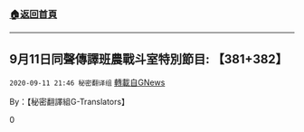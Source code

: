 ###  [:house:返回首頁](https://github.com/ourhimalayas/txt)
---

## 9月11日同聲傳譯班農戰斗室特別節目: 【381+382】
`2020-09-11 21:46 秘密翻译组` [轉載自GNews](https://gnews.org/zh-hant/349321/)

By：【秘密翻譯組G-Translators】

0
